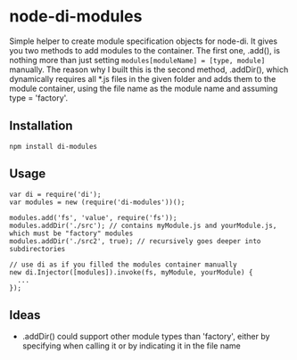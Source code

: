node-di-modules
===============

Simple helper to create module specification objects for node-di.
It gives you two methods to add modules to the container. The first one, .add(), is nothing more than
just setting `modules[moduleName] = [type, module]` manually. The reason why I built this is the second
method, .addDir(), which dynamically requires all \*.js files in the given folder and adds them to the
module container, using the file name as the module name and assuming type = 'factory'.


Installation
------------

`npm install di-modules`


Usage
-----

    var di = require('di');
    var modules = new (require('di-modules'))();

    modules.add('fs', 'value', require('fs'));
    modules.addDir('./src'); // contains myModule.js and yourModule.js, which must be "factory" modules
    modules.addDir('./src2', true); // recursively goes deeper into subdirectories

    // use di as if you filled the modules container manually
    new di.Injector([modules]).invoke(fs, myModule, yourModule) {
      ...
    });

Ideas
-----

* .addDir() could support other module types than 'factory', either by specifying when calling it
or by indicating it in the file name
